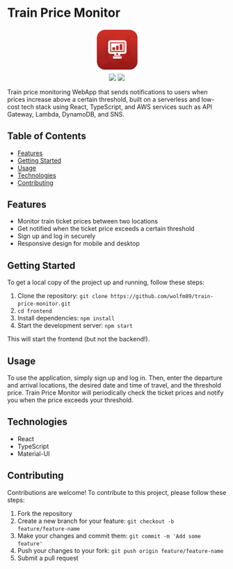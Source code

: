 # Train Price Monitor

<p align="center">
  <img src="frontend/public/logo192.png" width="20%"/></br>
  <a href="https://www.gnu.org/licenses/gpl-3.0"><img src="https://img.shields.io/badge/License-GPLv3-blue.svg"></a>
  <a href="https://github.com/wolfm89/train-price-monitor/tree/develop"><img src="https://badge.fury.io/gh/tterb%2FHyde.svg"></a>
</p>

Train price monitoring WebApp that sends notifications to users when prices increase above a certain threshold, built on a serverless and low-cost tech stack using React, TypeScript, and AWS services such as API Gateway, Lambda, DynamoDB, and SNS.

## Table of Contents

- [Features](#features)
- [Getting Started](#getting-started)
- [Usage](#usage)
- [Technologies](#technologies)
- [Contributing](#contributing)

## Features

- Monitor train ticket prices between two locations
- Get notified when the ticket price exceeds a certain threshold
- Sign up and log in securely
- Responsive design for mobile and desktop

## Getting Started

To get a local copy of the project up and running, follow these steps:

1. Clone the repository: `git clone https://github.com/wolfm89/train-price-monitor.git`
2. `cd frontend`
3. Install dependencies: `npm install`
4. Start the development server: `npm start`

This will start the frontend (but not the backend!).

## Usage

To use the application, simply sign up and log in. Then, enter the departure and arrival locations, the desired date and time of travel, and the threshold price. Train Price Monitor will periodically check the ticket prices and notify you when the price exceeds your threshold.

## Technologies

- React
- TypeScript
- Material-UI

## Contributing

Contributions are welcome! To contribute to this project, please follow these steps:

1. Fork the repository
2. Create a new branch for your feature: `git checkout -b feature/feature-name`
3. Make your changes and commit them: `git commit -m 'Add some feature'`
4. Push your changes to your fork: `git push origin feature/feature-name`
5. Submit a pull request

